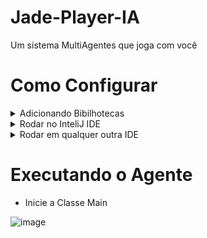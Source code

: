 # Jade-Player-IA
 Um sistema MultiAgentes que joga com você
 
 # Como Configurar
 
 <details>
<summary>Adicionando Bibilhotecas</summary>
<br>
 
* Adicione a Bibilhoteca Jade.jar
 
* Em Main class use: jade.Boot

</details>
 
<details>
<summary>Rodar no InteliJ IDE</summary>
<br>
 
* Abra o menu de "Run/Debug Configurations"
 
* Em Main class use: jade.Boot

* Em Programs arguments use: -gui

![one](https://user-images.githubusercontent.com/37451620/94922544-cca37c00-0490-11eb-9204-f573ec68f493.JPG)

</details>

<details>
<summary>Rodar em qualquer outra IDE</summary>
<br>
 
* Abra a classe Jogador"
 
* Execute o método Main

</details>

# Executando o Agente

* Inicie a Classe Main

![image](https://user-images.githubusercontent.com/37451620/94922740-2310ba80-0491-11eb-8917-99efac1a6895.png)



